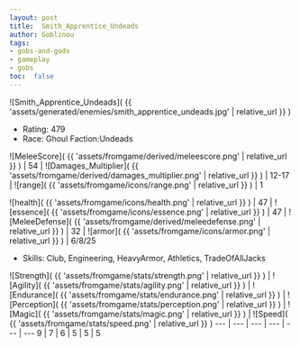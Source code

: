```yaml
---
layout: post
title:  Smith_Apprentice_Undeads
author: Goblinou
tags:
- gobs-and-gods
- gameplay
- gobs
toc:  false
---
```


![Smith_Apprentice_Undeads]( {{ 'assets/generated/enemies/smith_apprentice_undeads.jpg' | relative_url }} )
- Rating: 479
- Race: Ghoul  Faction:Undeads

![MeleeScore]( {{ 'assets/fromgame/derived/meleescore.png' | relative_url }} ) | 54 | ![Damages_Multiplier]( {{ 'assets/fromgame/derived/damages_multiplier.png' | relative_url }} ) | 12-17 | ![range]( {{ 'assets/fromgame/icons/range.png' | relative_url }} ) | 1


![health]( {{ 'assets/fromgame/icons/health.png' | relative_url }} ) | 47 | ![essence]( {{ 'assets/fromgame/icons/essence.png' | relative_url }} ) | 47 | ![MeleeDefense]( {{ 'assets/fromgame/derived/meleedefense.png' | relative_url }} ) | 32 | ![armor]( {{ 'assets/fromgame/icons/armor.png' | relative_url }} ) | 6/8/25

* Skills: Club, Engineering, HeavyArmor, Athletics, TradeOfAllJacks

![Strength]( {{ 'assets/fromgame/stats/strength.png' | relative_url }} ) | ![Agility]( {{ 'assets/fromgame/stats/agility.png' | relative_url }} ) | ![Endurance]( {{ 'assets/fromgame/stats/endurance.png' | relative_url }} ) | ![Perception]( {{ 'assets/fromgame/stats/perception.png' | relative_url }} ) | ![Magic]( {{ 'assets/fromgame/stats/magic.png' | relative_url }} ) | ![Speed]( {{ 'assets/fromgame/stats/speed.png' | relative_url }} )
--- | --- | --- | --- | --- | ---
9 | 7 | 6 | 5 | 5 | 5
